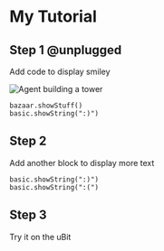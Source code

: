 # My Tutorial

## Step 1 @unplugged
Add code to display smiley

![Agent building a tower](/static/tutorials/Picture1.png)

```blocks
bazaar.showStuff()
basic.showString(":)")
```
## Step 2

Add another block to display more text
```blocks
basic.showString(":)")
basic.showString(":(")
```
## Step 3

Try it on the uBit

<script src="https://makecode.com/gh-pages-embed.js"></script><script>makeCodeRender("{{ site.makecode.home_url }}", "{{ site.github.owner_name }}/{{ site.github.repository_name }}");</script>
